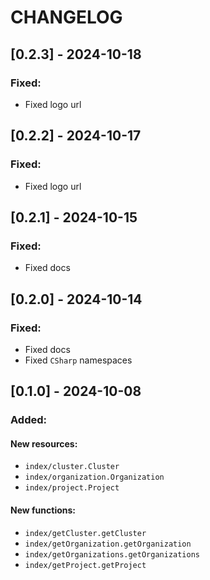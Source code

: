 CHANGELOG
=========

## [0.2.3] - 2024-10-18

### Fixed:

- Fixed logo url
  
## [0.2.2] - 2024-10-17

### Fixed:

- Fixed logo url
  
## [0.2.1] - 2024-10-15

### Fixed:

- Fixed docs

## [0.2.0] - 2024-10-14

### Fixed:

- Fixed docs
- Fixed `CSharp` namespaces

## [0.1.0] - 2024-10-08

### Added:

#### New resources:

- `index/cluster.Cluster`
- `index/organization.Organization`
- `index/project.Project`

#### New functions:

- `index/getCluster.getCluster`
- `index/getOrganization.getOrganization`
- `index/getOrganizations.getOrganizations`
- `index/getProject.getProject`

